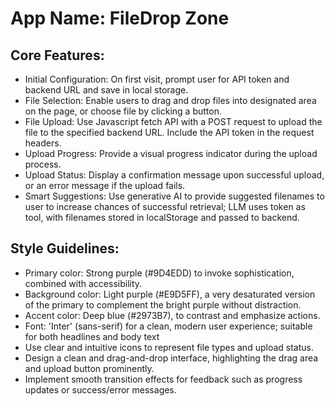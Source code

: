 # **App Name**: FileDrop Zone

## Core Features:

- Initial Configuration: On first visit, prompt user for API token and backend URL and save in local storage.
- File Selection: Enable users to drag and drop files into designated area on the page, or choose file by clicking a button.
- File Upload: Use Javascript fetch API with a POST request to upload the file to the specified backend URL. Include the API token in the request headers.
- Upload Progress: Provide a visual progress indicator during the upload process.
- Upload Status: Display a confirmation message upon successful upload, or an error message if the upload fails.
- Smart Suggestions: Use generative AI to provide suggested filenames to user to increase chances of successful retrieval; LLM uses token as tool, with filenames stored in localStorage and passed to backend.

## Style Guidelines:

- Primary color: Strong purple (#9D4EDD) to invoke sophistication, combined with accessibility.
- Background color: Light purple (#E9D5FF), a very desaturated version of the primary to complement the bright purple without distraction.
- Accent color: Deep blue (#2973B7), to contrast and emphasize actions.
- Font: 'Inter' (sans-serif) for a clean, modern user experience; suitable for both headlines and body text
- Use clear and intuitive icons to represent file types and upload status.
- Design a clean and drag-and-drop interface, highlighting the drag area and upload button prominently.
- Implement smooth transition effects for feedback such as progress updates or success/error messages.